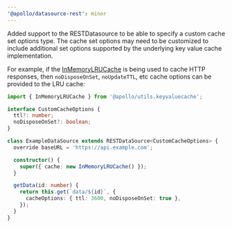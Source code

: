 ```yaml
---
'@apollo/datasource-rest': minor
---
```


Added support to the RESTDatasource to be able to specify a custom cache set options type. The cache set options may need to be customized to include additional set options supported by the underlying key value cache implementation.

For example, if the [InMemoryLRUCache](https://github.com/apollographql/apollo-utils/blob/main/packages/keyValueCache/src/InMemoryLRUCache.ts) is being used to cache HTTP responses, then `noDisposeOnSet`, `noUpdateTTL`, etc cache options can be provided to the LRU cache:

```typescript
import { InMemoryLRUCache } from '@apollo/utils.keyvaluecache';

interface CustomCacheOptions {
  ttl?: number;
  noDisposeOnSet?: boolean;
}

class ExampleDataSource extends RESTDataSource<CustomCacheOptions> {
  override baseURL = 'https://api.example.com';

  constructor() {
    super({ cache: new InMemoryLRUCache() });
  }

  getData(id: number) {
    return this.get(`data/${id}`, {
      cacheOptions: { ttl: 3600, noDisposeOnSet: true },
    });
  }
}
```